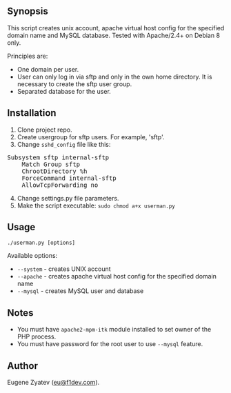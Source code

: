 ## Synopsis

This script creates unix account, apache virtual host config for the specified domain name and MySQL database. 
Tested with Apache/2.4+ on Debian 8 only.

Principles are:

* One domain per user.
* User can only log in via sftp and only in the own home directory. It is necessary to create the sftp user group.
* Separated database for the user.

## Installation

1. Clone project repo.
2. Create usergroup for sftp users. For example, 'sftp'.
3. Change `sshd_config` file like this:
<pre>
Subsystem sftp internal-sftp
    Match Group sftp
    ChrootDirectory %h
    ForceCommand internal-sftp
    AllowTcpForwarding no
</pre>
4. Change settings.py file parameters.
5. Make the script executable: `sudo chmod a+x userman.py`

## Usage

`./userman.py [options]`

Available options:
* `--system` - creates UNIX account
* `--apache` - creates apache virtual host config for the specified domain name
* `--mysql` - creates MySQL user and database

## Notes

* You must have `apache2-mpm-itk` module installed to set owner of the PHP process.
* You must have password for the root user to use `--mysql` feature.

## Author
Eugene Zyatev ([eu@f1dev.com](mailto:eu@f1dev.com)).